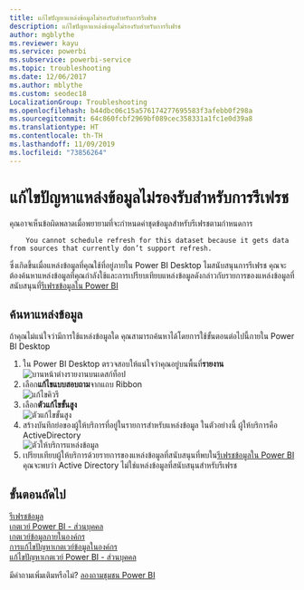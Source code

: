 ```yaml
---
title: แก้ไขปัญหาแหล่งข้อมูลไม่รองรับสำหรับการรีเฟรช
description: แก้ไขปัญหาแหล่งข้อมูลไม่รองรับสำหรับการรีเฟรช
author: mgblythe
ms.reviewer: kayu
ms.service: powerbi
ms.subservice: powerbi-service
ms.topic: troubleshooting
ms.date: 12/06/2017
ms.author: mblythe
ms.custom: seodec18
LocalizationGroup: Troubleshooting
ms.openlocfilehash: b44dbc06c15a576174277695583f3afebb0f298a
ms.sourcegitcommit: 64c860fcbf2969bf089cec358331a1fc1e0d39a8
ms.translationtype: HT
ms.contentlocale: th-TH
ms.lasthandoff: 11/09/2019
ms.locfileid: "73856264"
---
```

# <a name="troubleshooting-unsupported-data-source-for-refresh"></a>แก้ไขปัญหาแหล่งข้อมูลไม่รองรับสำหรับการรีเฟรช
คุณอาจเห็นข้อผิดพลาดเมื่อพยายามที่จะกำหนดค่าชุดข้อมูลสำหรับรีเฟรชตามกำหนดการ

        You cannot schedule refresh for this dataset because it gets data from sources that currently don’t support refresh.

ซึ่งเกิดขึ้นเมื่อแหล่งข้อมูลที่คุณใช้ที่อยู่ภายใน Power BI Desktop ไมสนับสนุนการรีเฟรช คุณจะต้องค้นหาแหล่งข้อมูลที่คุณกำลังใช้และการเปรียบเทียบแหล่งข้อมูลดังกล่าวกับรายการของแหล่งข้อมูลที่สนับสนุนที่[รีเฟรชข้อมูลใน Power BI](refresh-data.md) 

## <a name="find-the-data-source"></a>ค้นหาแหล่งข้อมูล
ถ้าคุณไม่แน่ใจว่ามีการใช้แหล่งข้อมูลใด คุณสามารถค้นหาได้โดยการใช้ขั้นตอนต่อไปนี้ภายใน Power BI Desktop  

1. ใน Power BI Desktop ตรวจสอบให้แน่ใจว่าคุณอยู่บนพื้นที่**รายงาน**  
   ![บานหน้าต่างรายงานบนเดสก์ท็อป](media/service-admin-troubleshoot-unsupported-data-source-for-refresh/tshoot-report-pane.png)
2. เลือก**แก้ไขแบบสอบถาม**จากแถบ Ribbon  
   ![แก้ไขคิวรี](media/service-admin-troubleshoot-unsupported-data-source-for-refresh/tshoot-edit-queries.png)
3. เลือก**ตัวแก้ไขขั้นสูง**  
   ![ตัวแก้ไขขั้นสูง](media/service-admin-troubleshoot-unsupported-data-source-for-refresh/tshoot-advanced-editor.png)
4. สร้างบันทึกย่อของผู้ให้บริการที่อยู่ในรายการสำหรับแหล่งข้อมูล  ในตัวอย่างนี้ ผู้ให้บริการคือ ActiveDirectory  
   ![ตัวให้บริการแหล่งข้อมูล](media/service-admin-troubleshoot-unsupported-data-source-for-refresh/tshoot-provider.png)
5. เปรียบเทียบผู้ให้บริการด้วยรายการของแหล่งข้อมูลที่สนับสนุนที่พบใน[รีเฟรชข้อมูลใน Power BI](refresh-data.md)  คุณจะพบว่า Active Directory ไม่ใช่แหล่งข้อมูลที่สนับสนุนสำหรับรีเฟรช  

## <a name="next-steps"></a>ขั้นตอนถัดไป
[รีเฟรชข้อมูล](refresh-data.md)  
[เกตเวย์ Power BI - ส่วนบุคคล](service-gateway-personal-mode.md)  
[เกตเวย์ข้อมูลภายในองค์กร](service-gateway-onprem.md)  
[การแก้ไขปัญหาเกตเวย์ข้อมูลในองค์กร](service-gateway-onprem-tshoot.md)  
[แก้ไขปัญหาเกตเวย์ Power BI - ส่วนบุคคล](service-admin-troubleshooting-power-bi-personal-gateway.md)  

มีคำถามเพิ่มเติมหรือไม่? [ลองถามชุมชน Power BI](https://community.powerbi.com/)

